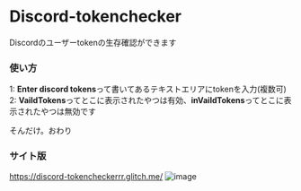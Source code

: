 # Discord-tokenchecker
Discordのユーザーtokenの生存確認ができます

### 使い方
1: **Enter discord tokens**って書いてあるテキストエリアにtokenを入力(複数可)<br>
2: **VaildTokens**ってとこに表示されたやつは有効、**inVaildTokens**ってとこに表示されたやつは無効です<br>

そんだけ。おわり

### サイト版
https://discord-tokencheckerrr.glitch.me/
![image](https://github.com/VEDA00133912/Discord-tokenchecker/assets/143770907/d7977342-5db7-43a8-a10c-ad6fbfbfd679)
